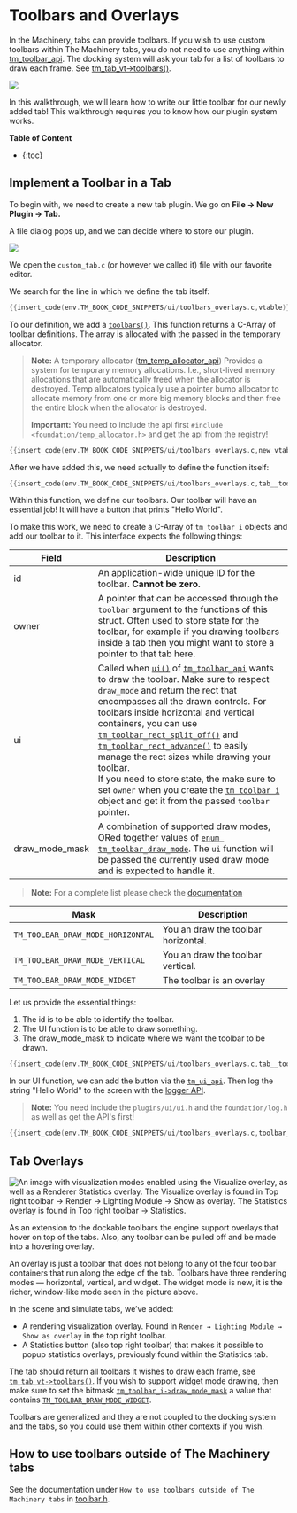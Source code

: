 # Toolbars and Overlays

In the Machinery, tabs can provide toolbars. If you wish to use custom toolbars within The Machinery tabs, you do not need to use anything within [tm_toolbar_api]({{docs}}plugins/ui/toolbar.h.html#structtm_toolbar_api). The docking system will ask your tab for a list of toolbars to draw each frame. See [tm_tab_vt->toolbars()]({{docs}}plugins/ui/docking.h.html#structtm_tab_vt.toolbars()).

![](https://paper-attachments.dropbox.com/s_688CFE67758A45D845E788E6DA05448A2BCF730C2B07FEF2D06AB18D2C46F736_1625428649231_new_order_toolbars.gif)

In this walkthrough, we will learn how to write our little toolbar for our newly added tab! This walkthrough requires you to know how our plugin system works.

**Table of Content**

* {:toc}
## Implement a Toolbar in a Tab

To begin with, we need to create a new tab plugin. We go on **File -> New Plugin -> Tab.** 

A file dialog pops up, and we can decide where to store our plugin.

![](https://www.dropbox.com/s/jhrqv8t8bbhr20u/tm_tut_new_tab.png?raw=1)

We open the `custom_tab.c` (or however we called it) file with our favorite editor.



We search for the line in which we define the tab itself:

```c
{{insert_code(env.TM_BOOK_CODE_SNIPPETS/ui/toolbars_overlays.c,vtable)}}
```





To our definition, we add a [`toolbars()`]({{docs}}plugins/ui/docking.h.html#structtm_tab_vt.toolbars()). This function returns a C-Array of toolbar definitions.  The array is allocated with the passed in the temporary allocator.



> **Note:** A temporary allocator ([tm_temp_allocator_api]({{docs}}foundation/temp_allocator.h.html)) Provides a system for temporary memory allocations. I.e., short-lived memory allocations that are automatically freed when the allocator is destroyed. Temp allocators typically use a pointer bump allocator to allocate memory from one or more big memory blocks and then free the entire block when the allocator is destroyed.
>
> **Important:** You need to include  the api first `#include <foundation/temp_allocator.h>` and get the api from the registry!

```c
{{insert_code(env.TM_BOOK_CODE_SNIPPETS/ui/toolbars_overlays.c,new_vtable)}}
```

After we have added this, we need actually to define the function itself:

```c
{{insert_code(env.TM_BOOK_CODE_SNIPPETS/ui/toolbars_overlays.c,tab__toolbars)}}
```



Within this function, we define our toolbars. Our toolbar will have an essential job! It will have a button that prints "Hello World".

To make this work, we need to create a C-Array of `tm_toolbar_i` objects and add our toolbar to it. This interface expects the following things:

| Field          | Description                                                  |
| -------------- | ------------------------------------------------------------ |
| id             | An application-wide unique ID for the toolbar. **Cannot be zero.** |
| owner          | A pointer that can be accessed through the `toolbar` argument to the functions of this struct. Often used to store state for the toolbar, for example if you drawing toolbars inside a tab then you might want to store a pointer to that tab here. |
| ui             | Called when [`ui()`]({{docs}}plugins/ui/toolbar.h.html#structtm_toolbar_api.ui()) of [`tm_toolbar_api`]({{docs}}plugins/ui/toolbar.h.html#structtm_toolbar_api) wants to draw the toolbar. Make sure to respect `draw_mode` and return the rect that encompasses all the drawn controls. For toolbars inside horizontal and vertical containers, you can use [`tm_toolbar_rect_split_off()`]({{docs}}plugins/ui/toolbar.h.html#tm_toolbar_rect_split_off()) and [`tm_toolbar_rect_advance()`]({{docs}}plugins/ui/toolbar.h.html#tm_toolbar_rect_advance()) to easily manage the rect sizes while drawing your toolbar.</br>If you need to store state, the make sure to set `owner` when you create the [`tm_toolbar_i`]({{docs}}plugins/ui/toolbar.h.html#structtm_toolbar_i) object and get it from the passed `toolbar` pointer. |
| draw_mode_mask | A combination of supported draw modes, ORed together values of [`enum tm_toolbar_draw_mode`]({{docs}}plugins/ui/toolbar.h.html#enumtm_toolbar_draw_mode). The `ui` function will be passed the currently used draw mode and is expected to handle it. |

> **Note:** For a complete list please check the [documentation]({{docs}}plugins/ui/toolbar.h.html#structtm_toolbar_i)

| Mask                              | Description                         |
| --------------------------------- | ----------------------------------- |
| `TM_TOOLBAR_DRAW_MODE_HORIZONTAL` | You an draw the toolbar horizontal. |
| `TM_TOOLBAR_DRAW_MODE_VERTICAL`   | You an draw the toolbar vertical.   |
| `TM_TOOLBAR_DRAW_MODE_WIDGET`     | The toolbar is an overlay           |

Let us provide the essential things:

1. The id is to be able to identify the toolbar.
2. The UI function is to be able to draw something.
3. The draw_mode_mask to indicate where we want the toolbar to be drawn.

```c
{{insert_code(env.TM_BOOK_CODE_SNIPPETS/ui/toolbars_overlays.c,tab__toolbars,off)}}
```



In our UI function, we can add the button via the [`tm_ui_api`]({{docs}}plugins/ui/ui.h.html#structtm_ui_api). Then log the string "Hello World" to the screen with the [logger API]({{docs}}foundation/log.h.html#log.h).

> **Note:** You need include the `plugins/ui/ui.h` and the `foundation/log.h` as well as get the API's first!

```c
{{insert_code(env.TM_BOOK_CODE_SNIPPETS/ui/toolbars_overlays.c,toolbar__ui)}}
```



## Tab Overlays

![An image with visualization modes enabled using the Visualize overlay, as well as a Renderer Statistics overlay. The Visualize overlay is found in Top right toolbar → Render → Lighting Module → Show as overlay. The Statistics overlay is found in Top right toolbar → Statistics.](https://paper-attachments.dropbox.com/s_538DCFE5C2E14B8A7C343B96D5CD2C3E2C191E06DD3EF47F66924FDF7AE2C192_1617105468374_image.png)


As an extension to the dockable toolbars the engine support overlays that hover on top of the tabs. Also, any toolbar can be pulled off and be made into a hovering overlay.

An overlay is just a toolbar that does not belong to any of the four toolbar containers that run along the edge of the tab. Toolbars have three rendering modes — horizontal, vertical, and widget. The widget mode is new, it is the richer, window-like mode seen in the picture above. 

In the scene and simulate tabs, we’ve added:

- A rendering visualization overlay. Found in `Render → Lighting Module → Show as overlay` in the top right toolbar.
- A Statistics button (also top right toolbar) that makes it possible to popup statistics overlays, previously found within the Statistics tab.

The tab should return all toolbars it wishes to draw each frame, see [`tm_tab_vt->toolbars()`]({{docs}}plugins/ui/docking.h.html#structtm_tab_vt.toolbars()). If you wish to support widget mode drawing, then make sure to set the bitmask [`tm_toolbar_i->draw_mode_mask`]({{docs}}plugins/ui/toolbar.h.html#structtm_tab_toolbar_i.draw_mode_mask) a value that contains [`TM_TOOLBAR_DRAW_MODE_WIDGET`]({{docs}}plugins/ui/toolbar.h.html#enumtm_toolbar_draw_mode).

Toolbars are generalized and they are not coupled to the docking system and the tabs, so you could use them within other contexts if you wish. 

## How to use toolbars outside of The Machinery tabs

See the documentation under `How to use toolbars outside of The Machinery tabs` in [toolbar.h]({{docs}}plugins/ui/toolbar.h.html).